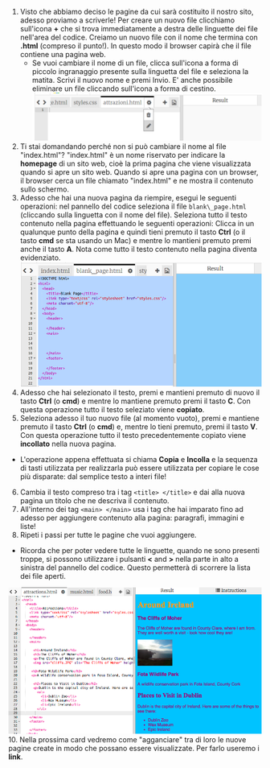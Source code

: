 1. Visto che abbiamo deciso le pagine da cui sarà costituito il nostro sito, adesso proviamo a scriverle! Per creare un nuovo file clicchiamo sull'icona **+** che si trova immediatamente a destra delle linguette dei file nell'area del codice. Creiamo un nuovo file con il nome che termina con **.html** \(compreso il punto!\). In questo modo il browser capirà che il file contiene una pagina web.
   * Se vuoi cambiare il nome di un file, clicca sull'icona a forma di piccolo ingranaggio presente sulla linguetta del file e seleziona la matita. Scrivi il nuovo nome e premi Invio.  E' anche possibile eliminare un file cliccando sull'icona a forma di cestino.![](assets/EditFilename.png)
2. Ti stai domandando perché non si può cambiare il nome al file "index.html"? "index.html" è un nome riservato per indicare la **homepage** di un sito web, cioè la prima pagina che viene visualizzata quando si apre un sito web. Quando si apre una pagina con un browser, il browser cerca un file chiamato "index.html" e ne mostra il contenuto sullo schermo.
3. Adesso che hai una nuova pagina da riempire, esegui le seguenti operazioni: nel pannello del codice seleziona il file `blank\_page.html` \(cliccando sulla linguetta con il nome del file\). Seleziona tutto il testo contenuto nella pagina effettuando le seguenti operazioni: Clicca in un qualunque punto della pagina e quindi tieni premuto il tasto **Ctrl** \(o il tasto **cmd** se sta usando un Mac\) e mentre lo mantieni premuto premi anche il tasto **A**. Nota come tutto il testo contenuto nella pagina diventa evidenziato.![](assets/SelectAll.png)
4. Adesso che hai selezionato il testo, premi e mantieni premuto di nuovo il tasto **Ctrl** \(o **cmd**\) e mentre lo mantiene premuto premi il tasto **C**. Con questa operazione tutto il testo seleziato viene **copiato**.
5. Seleziona adesso il tuo nuovo file (al momento vuoto), premi e mantiene premuto il tasto **Ctrl** \(o **cmd**\) e, mentre lo tieni premuto, premi il tasto **V**. Con questa operazione tutto il testo precedentemente copiato viene **incollato** nella nuova pagina.
 * L'operazione appena effettuata si chiama **Copia** e **Incolla** e la sequenza di tasti utilizzata per realizzarla può essere utilizzata per copiare le cose più disparate: dal semplice testo a interi file!
6. Cambia il testo compreso tra i tag `<title> </title>` e dai alla nuova pagina un titolo che ne descriva il contenuto.
7. All'interno dei tag `<main> </main>` usa i tag che hai imparato fino ad adesso per aggiungere contenuto alla pagina: paragrafi, immagini e liste!
8. Ripeti i passi per tutte le pagine che vuoi aggiungere. 
 * Ricorda che per poter vedere tutte le linguette, quando ne sono presenti troppe, si possono utilizzare i pulsanti **<** and **>** nella parte in alto a sinistra del pannello del codice. Questo permetterà di scorrere la lista dei file aperti.

  ![](assets/egMorePagesAttractionsPage.png)
10. Nella prossima card vedremo come "agganciare" tra di loro le nuove pagine create in modo che possano essere visualizzate. Per farlo useremo i **link**.



